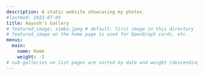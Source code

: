 ```yaml
---
description: A static website showcasing my photos.
#lastmod: 2023-07-05
title: Aayush's Gallery
# featured_image: simba.jpeg # default: first image in this directory
# featured_image on the home page is used for OpenGraph cards, etc.
menus:
  main:
    name: Home
    weight: -1
# sub-galleries on list pages are sorted by date and weight (descending)
---
```

